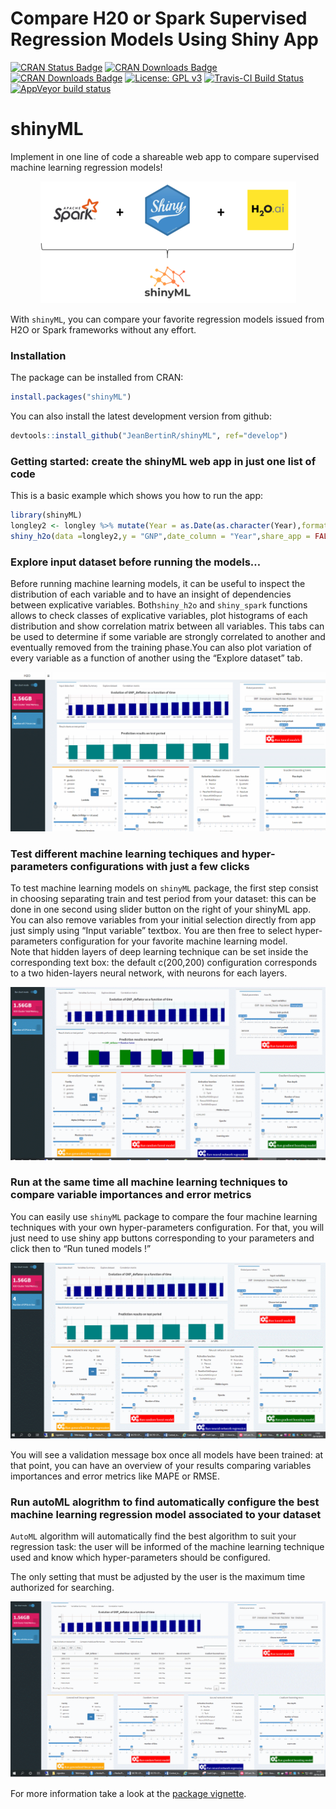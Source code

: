 Compare H20 or Spark Supervised Regression Models Using Shiny App
================

[![CRAN Status
Badge](http://www.r-pkg.org/badges/version/shinyML)](https://CRAN.R-project.org/package=shinyML)
[![CRAN Downloads
Badge](https://cranlogs.r-pkg.org/badges/shinyML)](https://CRAN.R-project.org/package=shinyML)
[![CRAN Downloads
Badge](https://cranlogs.r-pkg.org/badges/grand-total/shinyML)](https://CRAN.R-project.org/package=shinyML)
[![License: GPL
v3](https://img.shields.io/badge/License-GPL%20v3-red.svg)](https://www.gnu.org/licenses/gpl-3.0)
[![Travis-CI Build
Status](https://travis-ci.org/JeanBertinR/shinyML.svg?branch=master)](https://travis-ci.org/JeanBertinR/shinyML)
[![AppVeyor build
status](https://ci.appveyor.com/api/projects/status/github/JeanBertinR/shinyML?branch=master&svg=true)](https://ci.appveyor.com/project/JeanBertinR/shinyML)

# shinyML

Implement in one line of code a shareable web app to compare supervised
machine learning regression models\!

<p align="center">

<img src="vignettes/shinyML.png">

</p>

With `shinyML`, you can compare your favorite regression models issued
from H2O or Spark frameworks without any effort.

### Installation

The package can be installed from CRAN:

``` r
install.packages("shinyML")
```

You can also install the latest development version from github:

``` r
devtools::install_github("JeanBertinR/shinyML", ref="develop")
```

### Getting started: create the shinyML web app in just one list of code

This is a basic example which shows you how to run the app:

``` r
library(shinyML)
longley2 <- longley %>% mutate(Year = as.Date(as.character(Year),format = "%Y"))
shiny_h2o(data =longley2,y = "GNP",date_column = "Year",share_app = FALSE)
```

### Explore input dataset before running the models…

Before running machine learning models, it can be useful to inspect the
distribution of each variable and to have an insight of dependencies
between explicative variables. Both`shiny_h2o` and `shiny_spark`
functions allows to check classes of explicative variables, plot
histograms of each distribution and show correlation matrix between all
variables. This tabs can be used to determine if some variable are
strongly correlated to another and eventually removed from the training
phase.You can also plot variation of every variable as a function of
another using the “Explore dataset” tab.

<p align="center">

<img src="vignettes/explore_data.gif">

</p>

### Test different machine learning techiques and hyper-parameters configurations with just a few clicks

To test machine learning models on `shinyML` package, the first step
consist in choosing separating train and test period from your dataset:
this can be done in one second using slider button on the right of your
shinyML app. You can also remove variables from your initial selection
directly from app just simply using “Input variable” textbox. You are
then free to select hyper-parameters configuration for your favorite
machine learning model.  
Note that hidden layers of deep learning technique can be set inside the
corresponding text box: the default c(200,200) configuration corresponds
to a two hiden-layers neural network, with neurons for each layers.

<p align="center">

<img src="vignettes/one_model.gif">

</p>

### Run at the same time all machine learning techniques to compare variable importances and error metrics

You can easily use `shinyML` package to compare the four machine
learning techniques with your own hyper-parameters configuration. For
that, you will just need to use shiny app buttons corresponding to your
parameters and click then to “Run tuned models \!”

<p align="center">

<img src="vignettes/all_models.gif">

</p>

You will see a validation message box once all models have been trained:
at that point, you can have an overview of your results comparing
variables importances and error metrics like MAPE or RMSE.

### Run autoML alogrithm to find automatically configure the best machine learning regression model associated to your dataset

`AutoML` algorithm will automatically find the best algorithm to suit
your regression task: the user will be informed of the machine learning
technique used and know which hyper-parameters should be configured.

The only setting that must be adjusted by the user is the maximum time
authorized for searching.

<p align="center">

<img src="vignettes/auto_ML.gif">

</p>

For more information take a look at the [package
vignette](vignettes/vignettes.Rmd).
